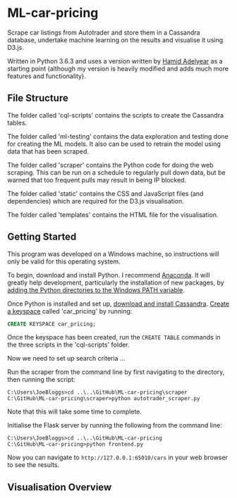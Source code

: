 # ML-car-pricing
Scrape car listings from Autotrader and store them in a Cassandra database, undertake machine learning on the results and visualise it using D3.js.

Written in Python 3.6.3 and uses a version written by [Hamid Adelyear](http://hamidadelyar.com/project/auto-trader-scraper/) as a starting point (although my version is heavily modified and adds much more features and functionality).

## File Structure
The folder called 'cql-scripts' contains the scripts to create the Cassandra tables.

The folder called 'ml-testing' contains the data exploration and testing done for creating the ML models. It also can be used to retrain the model using data that has been scraped.

The folder called 'scraper' contains the Python code for doing the web scraping. This can be run on a schedule to regularly pull down data, but be warned that too frequent pulls may result in being IP blocked.

The folder called 'static' contains the CSS and JavaScript files (and dependencies) which are required for the D3.js visualisation.

The folder called 'templates' contains the HTML file for the visualisation.

## Getting Started
This program was developed on a Windows machine, so instructions will only be valid for this operating system.

To begin, download and install Python. I recommend [Anaconda](https://conda.io/docs/user-guide/install/download.html). It will greatly help development, particularly the installation of new packages, by [adding the Python directories to the Windows PATH variable](https://stackoverflow.com/questions/3701646/how-to-add-to-the-pythonpath-in-windows-7).

Once Python is installed and set up, [download and install Cassandra](https://www.datastax.com/2012/01/getting-started-with-apache-cassandra-on-windows-the-easy-way). [Create a keyspace](https://docs.datastax.com/en/cql/3.3/cql/cql_reference/cqlCreateKeyspace.html) called 'car_pricing' by running:
``` SQL
CREATE KEYSPACE car_pricing;
```
Once the keyspace has been created, run the ```CREATE TABLE``` commands in the three scripts in the 'cql-scripts' folder.

Now we need to set up search criteria ...

Run the scraper from the command line by first navigating to the directory, then running the script:
``` Batchfile
C:\Users\JoeBloggs>cd ..\..\GitHub\ML-car-pricing\scraper
C:\GitHub\ML-car-pricing\scraper>python autotrader_scraper.py
```
Note that this will take some time to complete.

Initialise the Flask server by running the following from the command line:
``` Batchfile
C:\Users\JoeBloggs>cd ..\..\GitHub\ML-car-pricing
C:\GitHub\ML-car-pricing>python frontend.py
```
Now you can navigate to ```http://127.0.0.1:65010/cars``` in your web browser to see the results.

## Visualisation Overview
